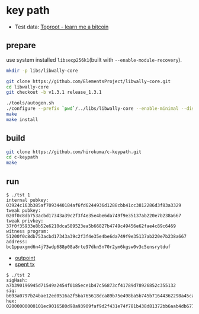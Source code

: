 # key path

* Test data: [Toproot - learn me a bitcoin](https://learnmeabitcoin.com/technical/upgrades/taproot/#example-1-key-path-spend)

## prepare

use system installed `libsecp256k1`(built with `--enable-module-recovery`).

```bash
mkdir -p libs/libwally-core

git clone https://github.com/ElementsProject/libwally-core.git
cd libwally-core
git checkout -b v1.3.1 release_1.3.1

./tools/autogen.sh
./configure --prefix `pwd`/../libs/libwally-core --enable-minimal --disable-elements --enable-standard-secp --with-system-secp256k1 --disable-shared
make
make install
```

## build

```bash
git clone https://github.com/hirokuma/c-keypath.git
cd c-keypath
make
```

## run

```console
$ ./tst 1
internal pubkey: 03924c163b385af7093440184af6fd6244936d1288cbb41cc3812286d3f83a3329
tweak pubkey:    020f0c8db753acbd17343a39c2f3f4e35e4be6da749f9e35137ab220e7b238a667
tweak privkey:   37f0f35933e8b52e6210dca589523ea5b66827b4749c49456e62fae4c89c6469
witness program: 51200f0c8db753acbd17343a39c2f3f4e35e4be6da749f9e35137ab220e7b238a667
address: bc1ppuxgmd6n4j73wdp688p08a8rte97dkn5n70r2ym6kgsw0v3c5ensrytduf
```

* [outpoint](https://mempool.space/ja/tx/a7115c7267dbb4aab62b37818d431b784fe731f4d2f9fa0939a9980d581690ec#vout=0)
* [spent tx](https://mempool.space/ja/tx/091d2aaadc409298fd8353a4cd94c319481a0b4623fb00872fe240448e93fcbe#vin=0)

```console
$ ./tst 2
sigHash: a7b390196945d71549a2454f0185ece1b47c56873cf41789d78926852c355132
sig: b693a0797b24bae12ed0516a2f5ba765618dca89b75e498ba5b745b71644362298a45ca39230d10a02ee6290a91cebf9839600f7e35158a447ea182ea0e022ae01
hex: 02000000000101ec9016580d98a93909faf9d2f431e74f781b438d81372bb6aab4db67725c11a70000000000ffffffff0110270000000000001600144e44ca792ce545acba99d41304460dd1f53be3840141b693a0797b24bae12ed0516a2f5ba765618dca89b75e498ba5b745b71644362298a45ca39230d10a02ee6290a91cebf9839600f7e35158a447ea182ea0e022ae0100000000
```
